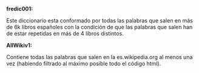 **fredic001:**

Este diccionario esta conformado por todas las palabras que salen en más de 6k libros españoles con la condición de que las palabras que salen han de estar repetidas en más de 4 libros distintos.

**AllWikiv1:**

Contiene todas las palabras que salen en la es.wikipedia.org al menos una vez (habiendo filtrado al máximo posible todo el código html).
